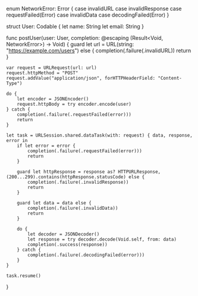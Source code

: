 enum NetworkError: Error {
    case invalidURL
    case invalidResponse
    case requestFailed(Error)
    case invalidData
    case decodingFailed(Error)
}

struct User: Codable {
    let name: String
    let email: String
}

func postUser(user: User, completion: @escaping (Result<Void, NetworkError>) -> Void) {
    guard let url = URL(string: "https://example.com/users") else {
        completion(.failure(.invalidURL))
        return
    }

    var request = URLRequest(url: url)
    request.httpMethod = "POST"
    request.addValue("application/json", forHTTPHeaderField: "Content-Type")

    do {
        let encoder = JSONEncoder()
        request.httpBody = try encoder.encode(user)
    } catch {
        completion(.failure(.requestFailed(error)))
        return
    }

    let task = URLSession.shared.dataTask(with: request) { data, response, error in
        if let error = error {
            completion(.failure(.requestFailed(error)))
            return
        }

        guard let httpResponse = response as? HTTPURLResponse, (200...299).contains(httpResponse.statusCode) else {
            completion(.failure(.invalidResponse))
            return
        }

        guard let data = data else {
            completion(.failure(.invalidData))
            return
        }

        do {
            let decoder = JSONDecoder()
            let response = try decoder.decode(Void.self, from: data)
            completion(.success(response))
        } catch {
            completion(.failure(.decodingFailed(error)))
        }
    }

    task.resume()
}
